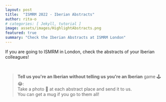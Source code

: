```yaml
---
layout: post
title:  "ISMRM 2022 - Iberian Abstracts"
author: rita-o
# categories: [ Jekyll, tutorial ]
image: assets/images/HighlightAbstracts.png
featured: true
summary: "Check the Iberian Abstracts at ISMRM London"
---
```



If you are going to ISMRM in London, check the abstracts of your Iberian colleagues!

<br />

   
> **Tell us you're an Iberian without telling us you're an Iberian** game 🕹️😂:  
> Take a photo 🤳 at each abstract place and send it to us.    
> You can get a mug if you go to them all!
